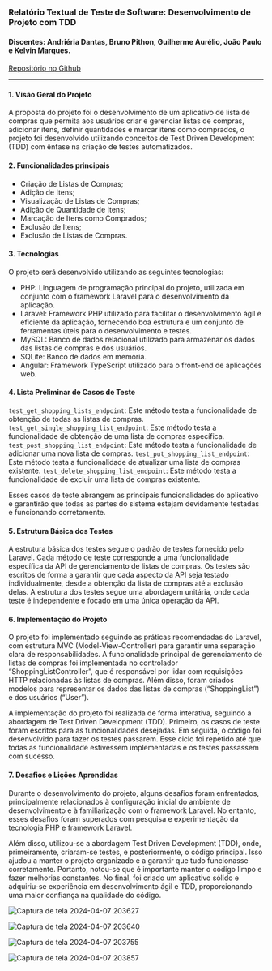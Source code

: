 ### Relatório Textual de Teste de Software: Desenvolvimento de Projeto com TDD

#### Discentes: Andriéria Dantas, Bruno Pithon, Guilherme Aurélio, João Paulo e Kelvin Marques.

[Repositório no Github](https://github.com/brunopithon/tdd_com_laravel/tree/main) 

---
#### 1. Visão Geral do Projeto	
A proposta do projeto foi o desenvolvimento de um aplicativo de lista de compras que permita aos usuários criar e gerenciar listas de compras, adicionar itens, definir quantidades e marcar itens como comprados, o projeto foi desenvolvido utilizando conceitos de Test Driven Development (TDD) com ênfase na criação de testes automatizados.

#### 2. Funcionalidades principais 
- Criação de Listas de Compras;
- Adição de Itens;
- Visualização de Listas de Compras;
- Adição de Quantidade de Itens;
- Marcação de Itens como Comprados;
- Exclusão de Itens;
- Exclusão de Listas de Compras.

#### 3. Tecnologias
O projeto será desenvolvido utilizando as seguintes tecnologias:
- PHP: Linguagem de programação principal do projeto, utilizada em conjunto com o framework Laravel para o desenvolvimento da aplicação. 
- Laravel: Framework PHP utilizado para facilitar o desenvolvimento ágil e eficiente da aplicação, fornecendo boa estrutura e um conjunto de ferramentas úteis para o desenvolvimento e testes. 
- MySQL: Banco de dados relacional utilizado para armazenar os dados das listas de compras e dos usuários.
- SQLite: Banco de dados em memória.
- Angular: Framework TypeScript utilizado para o front-end de aplicações web. 

#### 4. Lista Preliminar de Casos de Teste
`test_get_shopping_lists_endpoint`: Este método testa a funcionalidade de obtenção de todas as listas de compras. 
`test_get_single_shopping_list_endpoint`: Este método testa a funcionalidade de obtenção de uma lista de compras específica. 
`test_post_shopping_list_endpoint`: Este método testa a funcionalidade de adicionar uma nova lista de compras. 
`test_put_shopping_list_endpoint`: Este método testa a funcionalidade de atualizar uma lista de compras existente. 
`test_delete_shopping_list_endpoint`: Este método testa a funcionalidade de excluir uma lista de compras existente. 

Esses casos de teste abrangem as principais funcionalidades do aplicativo e garantirão que todas as partes do sistema estejam devidamente testadas e funcionando corretamente. 

#### 5. Estrutura Básica dos Testes
A estrutura básica dos testes segue o padrão de testes fornecido pelo Laravel. Cada método de teste corresponde a uma funcionalidade específica da API de gerenciamento de listas de compras. Os testes são escritos de forma a garantir que cada aspecto da API seja testado individualmente, desde a obtenção da lista de compras até a exclusão delas. A estrutura dos testes segue uma abordagem unitária, onde cada teste é independente e focado em uma única operação da API. 

#### 6. Implementação do Projeto
O projeto foi implementado seguindo as práticas recomendadas do Laravel, com estrutura MVC (Model-View-Controller) para garantir uma separação clara de responsabilidades. A funcionalidade principal de gerenciamento de listas de compras foi implementada no controlador “ShoppingListController”, que é responsável por lidar com requisições HTTP relacionadas às listas de compras. Além disso, foram criados modelos para representar os dados das listas de compras (“ShoppingList”) e dos usuários (“User”). 

A implementação do projeto foi realizada de forma interativa, seguindo a abordagem de Test Driven Development (TDD). Primeiro, os casos de teste foram escritos para as funcionalidades desejadas. Em seguida, o código foi desenvolvido para fazer os testes passarem. Esse ciclo foi repetido até que todas as funcionalidade estivessem implementadas e os testes passassem com sucesso. 

#### 7.  Desafios e Lições Aprendidas
Durante o desenvolvimento do projeto, alguns desafios foram enfrentados, principalmente relacionados à configuração inicial do ambiente de desenvolvimento e à familiarização com o framework Laravel. No entanto, esses desafios foram superados com pesquisa e experimentação da tecnologia PHP e framework Laravel. 

Além disso, utilizou-se a abordagem Test Driven Development (TDD), onde, primeiramente, criaram-se testes, e posteriormente, o código principal. Isso ajudou a manter o projeto organizado e a garantir que tudo funcionasse corretamente. Portanto, notou-se que é importante manter o código limpo e fazer melhorias constantes. 
No final, foi criado um aplicativo sólido e adquiriu-se experiência em desenvolvimento ágil e TDD, proporcionando uma maior confiança na qualidade do código.

![Captura de tela 2024-04-07 203627](https://github.com/Guilherme-Aurelio/tdd_com_laravel-main/assets/114674378/964b7ca7-7eab-4a9a-aa15-5a178af889f0)

![Captura de tela 2024-04-07 203640](https://github.com/Guilherme-Aurelio/tdd_com_laravel-main/assets/114674378/1e2f6a13-e70d-4d3f-b5df-328bb0f3ab17)

![Captura de tela 2024-04-07 203755](https://github.com/Guilherme-Aurelio/tdd_com_laravel-main/assets/114674378/07792f07-7aaa-4b3f-9f97-1071903b26e0)

![Captura de tela 2024-04-07 203857](https://github.com/Guilherme-Aurelio/tdd_com_laravel-main/assets/114674378/d52a9f2b-d435-4beb-bda9-7b6ec9e76b99)
